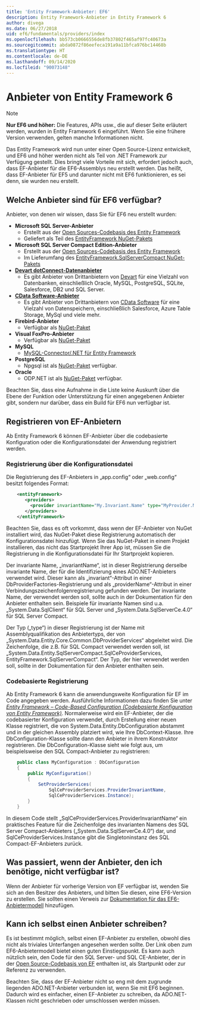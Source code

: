 ```yaml
---
title: 'Entity Framework-Anbieter: EF6'
description: Entity Framework-Anbieter in Entity Framework 6
author: divega
ms.date: 06/27/2018
uid: ef6/fundamentals/providers/index
ms.openlocfilehash: bb573cb0666556de8fb37802f465af97fc40673a
ms.sourcegitcommit: abda0872f86eefeca191a9a11bfca976bc14468b
ms.translationtype: HT
ms.contentlocale: de-DE
ms.lasthandoff: 09/14/2020
ms.locfileid: "90073148"
---
```

# <a name="entity-framework-6-providers"></a>Anbieter von Entity Framework 6
> [!NOTE]
> **Nur EF6 und höher:** Die Features, APIs usw., die auf dieser Seite erläutert werden, wurden in Entity Framework 6 eingeführt. Wenn Sie eine frühere Version verwenden, gelten manche Informationen nicht.

Das Entity Framework wird nun unter einer Open Source-Lizenz entwickelt, und EF6 und höher werden nicht als Teil von .NET Framework zur Verfügung gestellt. Dies bringt viele Vorteile mit sich, erfordert jedoch auch, dass EF-Anbieter für die EF6-Assemblys neu erstellt werden. Das heißt, dass EF-Anbieter für EF5 und darunter nicht mit EF6 funktionieren, es sei denn, sie wurden neu erstellt.

## <a name="which-providers-are-available-for-ef6"></a>Welche Anbieter sind für EF6 verfügbar?

Anbieter, von denen wir wissen, dass Sie für EF6 neu erstellt wurden:

*   **Microsoft SQL Server-Anbieter**
    *   Erstellt aus der [Open Sources-Codebasis des Entity Framework](https://github.com/aspnet/EntityFramework6)
    *   Geliefert als Teil des [EntityFramework NuGet-Pakets](https://nuget.org/packages/EntityFramework)
*   **Microsoft SQL Server Compact Edition-Anbieter**
    *   Erstellt aus der [Open Sources-Codebasis des Entity Framework](https://github.com/aspnet/EntityFramework6)
    *   Im Lieferumfang des [EntityFramework.SqlServerCompact NuGet-Pakets](https://nuget.org/packages/EntityFramework.SqlServerCompact)
*   [**Devart dotConnect-Datenanbieter**](https://www.devart.com/dotconnect/)
    *   Es gibt Anbieter von Drittanbietern von [Devart](https://www.devart.com/) für eine Vielzahl von Datenbanken, einschließlich Oracle, MySQL, PostgreSQL, SQLite, Salesforce, DB2 und SQL Server.
*   [**CData Software-Anbieter**](https://www.cdata.com/ado/)
    *   Es gibt Anbieter von Drittanbietern von [CData Software](https://www.cdata.com/ado/) für eine Vielzahl von Datenspeichern, einschließlich Salesforce, Azure Table Storage, MySql und viele mehr.
*   **Firebird-Anbieter**
    *   Verfügbar als [NuGet-Paket](https://www.nuget.org/packages/EntityFramework.Firebird/)
*   **Visual FoxPro-Anbieter**
    *   Verfügbar als [NuGet-Paket](https://www.nuget.org/packages/VFPEntityFrameworkProvider2/)
*   **MySQL**
    *   [MySQL-Connector/.NET für Entity Framework](https://dev.mysql.com/doc/connector-net/en/connector-net-entityframework60.html)
*   **PostgreSQL**
    *   Npgsql ist als [NuGet-Paket](https://www.nuget.org/packages/EntityFramework6.Npgsql/) verfügbar.
*   **Oracle**
    *   ODP.NET ist als [NuGet-Paket](https://www.nuget.org/packages/Oracle.ManagedDataAccess.EntityFramework/) verfügbar.

Beachten Sie, dass eine Aufnahme in die Liste keine Auskunft über die Ebene der Funktion oder Unterstützung für einen angegebenen Anbieter gibt, sondern nur darüber, dass ein Build für EF6 nun verfügbar ist.

## <a name="registering-ef-providers"></a>Registrieren von EF-Anbietern

Ab Entity Framework 6 können EF-Anbieter über die codebasierte Konfiguration oder die Konfigurationsdatei der Anwendung registriert werden.

### <a name="config-file-registration"></a>Registrierung über die Konfigurationsdatei

Die Registrierung des EF-Anbieters in „app.config“ oder „web.config“ besitzt folgendes Format:


``` xml
    <entityFramework>
       <providers>
         <provider invariantName="My.Invariant.Name" type="MyProvider.MyProviderServices, MyAssembly" />
       </providers>
    </entityFramework>
```

Beachten Sie, dass es oft vorkommt, dass wenn der EF-Anbieter von NuGet installiert wird, das NuGet-Paket diese Registrierung automatisch der Konfigurationsdatei hinzufügt. Wenn Sie das NuGet-Paket in einem Projekt installieren, das nicht das Startprojekt Ihrer App ist, müssen Sie die Registrierung in die Konfigurationsdatei für Ihr Startprojekt kopieren.

Der invariante Name, „invariantName“, ist in dieser Registrierung derselbe invariante Name, der für die Identifizierung eines ADO.NET-Anbieters verwendet wird. Dieser kann als „invariant“-Attribut in einer DbProviderFactories-Registrierung und als „providerName“-Attribut in einer Verbindungszeichenfolgenregistrierung gefunden werden. Der invariante Name, der verwendet werden soll, sollte auch in der Dokumentation für den Anbieter enthalten sein. Beispiele für invariante Namen sind u.a. „System.Data.SqlClient“ für SQL Server und „System.Data.SqlServerCe.4.0“ für SQL Server Compact.

Der Typ („type“) in dieser Registrierung ist der Name mit Assemblyqualifikation des Anbietertyps, der von „System.Data.Entity.Core.Common.DbProviderServices“ abgeleitet wird. Die Zeichenfolge, die z.B. für SQL Compact verwendet werden soll, ist „System.Data.Entity.SqlServerCompact.SqlCeProviderServices, EntityFramework.SqlServerCompact“. Der Typ, der hier verwendet werden soll, sollte in der Dokumentation für den Anbieter enthalten sein.

### <a name="code-based-registration"></a>Codebasierte Registrierung

Ab Entity Framework 6 kann die anwendungsweite Konfiguration für EF im Code angegeben werden. Ausführliche Informationen dazu finden Sie unter _[Entity Framework – Code-Based Configuration (Codebasierte Konfiguration von Entity Framework)](https://msdn.microsoft.com/data/jj680699)_. Normalerweise wird ein EF-Anbieter, der die codebasierter Konfiguration verwendet, durch Erstellung einer neuen Klasse registriert, die von System.Data.Entity.DbConfiguration abstammt und in der gleichen Assembly platziert wird, wie Ihre DbContext-Klasse. Ihre DbConfiguration-Klasse sollte dann den Anbieter in ihrem Konstruktor registrieren. Die DbConfiguration-Klasse sieht wie folgt aus, um beispielsweise den SQL Compact-Anbieter zu registrieren:

``` csharp
    public class MyConfiguration : DbConfiguration
    {
        public MyConfiguration()
        {
            SetProviderServices(
                SqlCeProviderServices.ProviderInvariantName,
                SqlCeProviderServices.Instance);
        }
    }
```

In diesem Code stellt „SqlCeProviderServices.ProviderInvariantName“ ein praktisches Feature für die Zeichenfolge des invarianten Namens des SQL Server Compact-Anbieters („System.Data.SqlServerCe.4.0“) dar, und SqlCeProviderServices.Instance gibt die Singletoninstanz des SQL Compact-EF-Anbieters zurück.

## <a name="what-if-the-provider-i-need-isnt-available"></a>Was passiert, wenn der Anbieter, den ich benötige, nicht verfügbar ist?

Wenn der Anbieter für vorherige Version von EF verfügbar ist, wenden Sie sich an den Besitzer des Anbieters, und bitten Sie diesen, eine EF6-Version zu erstellen. Sie sollten einen Verweis zur [Dokumentation für das EF6-Anbietermodell](xref:ef6/fundamentals/providers/provider-model) hinzufügen.

## <a name="can-i-write-a-provider-myself"></a>Kann ich selbst einen Anbieter schreiben?

Es ist bestimmt möglich, selbst einen EF-Anbieter zu erstellen, obwohl dies nicht als triviales Unterfangen angesehen werden sollte. Der Link oben zum EF6-Anbietermodell bietet einen guten Einstiegspunkt. Es kann auch nützlich sein, den Code für den SQL Server- und SQL CE-Anbieter, der in der [Open Source-Codebasis von EF](https://github.com/aspnet/EntityFramework6) enthalten ist, als Startpunkt oder zur Referenz zu verwenden.

Beachten Sie, dass der EF-Anbieter nicht so eng mit dem zugrunde liegenden ADO.NET-Anbieter verbunden ist, wenn Sie mit EF6 beginnen. Dadurch wird es einfacher, einen EF-Anbieter zu schreiben, da ADO.NET-Klassen nicht geschrieben oder umschlossen werden müssen.
